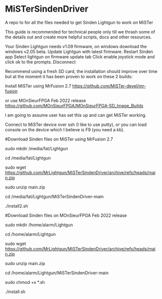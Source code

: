 # MiSTerSindenDriver
A repo to for all the files needed to get Sinden Lightgun to work on MiSTer

This guide is recommended for technical people only till we thrash some of the details out
and create more helpful scripts, docs and other resources.

Your Sinden Lightgun needs v1.09 firmware, on windows download the windows v2.05 beta.
Update Lightgun with latest firmware.
Restart Sinden app
Select lightgun on firmware update tab
Click enable joystick mode and click ok to the prompts.
Disconnect

Recommend using a fresh SD card, the installation should improve over time but at the moment
it has been proven to work on these 2 builds:

Install MiSTer using MrFusion 2.7 
https://github.com/MiSTer-devel/mr-fusion

or use MOnSieurFPGA Feb 2022 release
https://github.com/MOnSieurFPGA/MOnSieurFPGA-SD_Image_Builds

I am going to assume user has set this up and can get MiSTer working.

Connect to MiSTer device over ssh (I like to use putty), or you can load console on the device which I believe is F9 (you need a kb).

#Download Sinden files on MiSTer using MrFusion 2.7

sudo mkdir /media/fat/Lightgun

cd /media/fat/Lightgun

sudo wget https://github.com/MrLightgun/MiSTerSindenDriver/archive/refs/heads/main.zip

sudo unzip main.zip

cd /media/fat/Lightgun/MiSTerSindenDriver-main

./install2.sh


#Download Sinden files on MOnSieurFPGA Feb 2022 release

sudo mkdir /home/alarm/Lightgun

cd /home/alarm/Lightgun

sudo wget https://github.com/MrLightgun/MiSTerSindenDriver/archive/refs/heads/main.zip

sudo unzip main.zip

cd /home/alarm/Lightgun/MiSTerSindenDriver-main

sudo chmod +x *.sh

./install.sh







